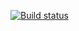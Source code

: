 [![Build status](https://ci.appveyor.com/api/projects/status/yq34obxdye99o2af?svg=true)](https://ci.appveyor.com/project/NickAte/bdd)